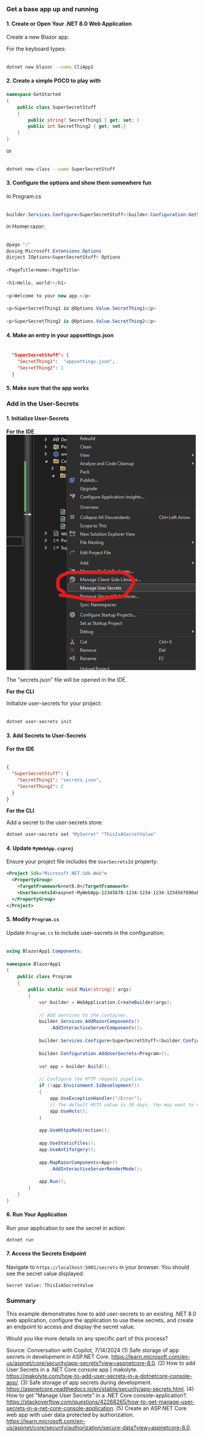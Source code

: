 ### Get a base app up and running

#### 1. Create or Open Your .NET 8.0 Web Application
Create a new Blazor app.

For the keyboard types:

```bash

dotnet new blazor --name CliApp1
```


#### 2. Create a simple POCO to play with

``` csharp
namespace GetStarted
{
    public class SuperSecretStuff
    {
        public string? SecretThing1 { get; set; }
        public int SecretThing2 { get; set;}
    }
}
```

or

```bash

dotnet new class --name SuperSecretStuff

```

#### 3. Configure the options and show them somewhere fun

In Program.cs

``` csharp

builder.Services.Configure<SuperSecretStuff>(builder.Configuration.GetSection("SuperSecretStuff"));

```

in Homer.razor:

```csharp

@page "/"
@using Microsoft.Extensions.Options
@inject IOptions<SuperSecretStuff> Options

<PageTitle>Home</PageTitle>

<h1>Hello, world!</h1>

<p>Welcome to your new app.</p>

<p>SuperSecretThing1 is @Options.Value.SecretThing1</p>

<p>SuperSecretThing2 is @Options.Value.SecretThing2</p>
```

#### 4. Make an entry in your appsettings.json

```json

  "SuperSecretStuff": {
    "SecretThing1":  "appsettings.json",
    "SecretThing2": 1
  }

  ```

#### 5. Make sure that the app works

### Add in the User-Secrets

#### 1. Initialize User-Secrets

**For the IDE**
![Right Click on the solution](../Assests/manage-user-secrets.png)

The "secrets.json" file will be opened in the IDE.

**For the CLI**

Initialize user-secrets for your project:

```bash

dotnet user-secrets init

```

#### 3. Add Secrets to User-Secrets

**For the IDE**

```json

{
  "SuperSecretStuff": {
    "SecretThing1": "secrets.json",
    "SecretThing2": 2
  }
}

```

**For the CLI**

Add a secret to the user-secrets store:
```bash
dotnet user-secrets set "MySecret" "ThisIsASecretValue"
```

#### 4. Update `MyWebApp.csproj`
Ensure your project file includes the `UserSecretsId` property:
```xml
<Project Sdk="Microsoft.NET.Sdk.Web">
  <PropertyGroup>
    <TargetFramework>net8.0</TargetFramework>
    <UserSecretsId>aspnet-MyWebApp-12345678-1234-1234-1234-1234567890ab</UserSecretsId>
  </PropertyGroup>
</Project>
```

#### 5. Modify `Program.cs`

Update `Program.cs` to include user-secrets in the configuration:

```csharp

using BlazorApp1.Components;

namespace BlazorApp1
{
    public class Program
    {
        public static void Main(string[] args)
        {
            var builder = WebApplication.CreateBuilder(args);

            // Add services to the container.
            builder.Services.AddRazorComponents()
                .AddInteractiveServerComponents();

            builder.Services.Configure<SuperSecretStuff>(builder.Configuration.GetSection("SuperSecretStuff"));

            builder.Configuration.AddUserSecrets<Program>();

            var app = builder.Build();

            // Configure the HTTP request pipeline.
            if (!app.Environment.IsDevelopment())
            {
                app.UseExceptionHandler("/Error");
                // The default HSTS value is 30 days. You may want to change this for production scenarios, see https://aka.ms/aspnetcore-hsts.
                app.UseHsts();
            }

            app.UseHttpsRedirection();

            app.UseStaticFiles();
            app.UseAntiforgery();

            app.MapRazorComponents<App>()
                .AddInteractiveServerRenderMode();

            app.Run();
        }
    }
}
```

#### 6. Run Your Application
Run your application to see the secret in action:
```bash
dotnet run
```

#### 7. Access the Secrets Endpoint
Navigate to `https://localhost:5001/secrets` in your browser. You should see the secret value displayed:
```
Secret Value: ThisIsASecretValue
```

### Summary
This example demonstrates how to add user-secrets to an existing .NET 8.0 web application, configure the application to use these secrets, and create an endpoint to access and display the secret value.

Would you like more details on any specific part of this process?

Source: Conversation with Copilot, 7/14/2024
(1) Safe storage of app secrets in development in ASP.NET Core. https://learn.microsoft.com/en-us/aspnet/core/security/app-secrets?view=aspnetcore-8.0.
(2) How to add User Secrets in a .NET Core console app | makolyte. https://makolyte.com/how-to-add-user-secrets-in-a-dotnetcore-console-app/.
(3) Safe storage of app secrets during development. https://aspnetcore.readthedocs.io/en/stable/security/app-secrets.html.
(4) How to get "Manage User Secrets" in a .NET Core console-application?. https://stackoverflow.com/questions/42268265/how-to-get-manage-user-secrets-in-a-net-core-console-application.
(5) Create an ASP.NET Core web app with user data protected by authorization. https://learn.microsoft.com/en-us/aspnet/core/security/authorization/secure-data?view=aspnetcore-8.0.